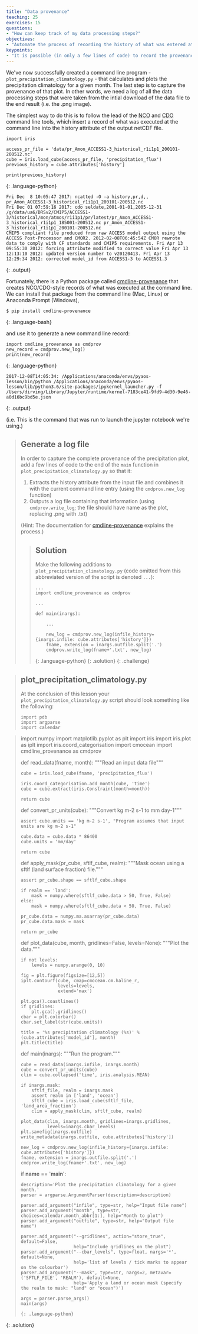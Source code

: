 ```yaml
---
title: "Data provenance"
teaching: 25
exercises: 15
questions:
- "How can keep track of my data processing steps?"
objectives:
- "Automate the process of recording the history of what was entered at the command line to produce a given data file or image."
keypoints:
- "It is possible (in only a few lines of code) to record the provenance of a data file or image."
---
```


We've now successfully created a command line program - `plot_precipitation_climatology.py` -
that calculates and plots the precipitation climatology for a given month.
The last step is to capture the provenance of that plot.
In other words, we need a log of all the data processing steps
that were taken from the intial download of the data file to the end result
(i.e. the .png image).

The simplest way to do this is to follow the lead of the
[NCO](http://nco.sourceforge.net/)
and [CDO](https://code.mpimet.mpg.de/projects/cdo) command line tools,
which insert a record of what was executed at the command line
into the history attribute of the output netCDF file.

~~~
import iris

access_pr_file = 'data/pr_Amon_ACCESS1-3_historical_r1i1p1_200101-200512.nc'
cube = iris.load_cube(access_pr_file, 'precipitation_flux')
previous_history = cube.attributes['history']

print(previous_history)
~~~
{: .language-python}

~~~
Fri Dec  8 10:05:47 2017: ncatted -O -a history,pr,d,, pr_Amon_ACCESS1-3_historical_r1i1p1_200101-200512.nc
Fri Dec 01 07:59:16 2017: cdo seldate,2001-01-01,2005-12-31 /g/data/ua6/DRSv2/CMIP5/ACCESS1-3/historical/mon/atmos/r1i1p1/pr/latest/pr_Amon_ACCESS1-3_historical_r1i1p1_185001-200512.nc pr_Amon_ACCESS1-3_historical_r1i1p1_200101-200512.nc
CMIP5 compliant file produced from raw ACCESS model output using the ACCESS Post-Processor and CMOR2. 2012-02-08T06:45:54Z CMOR rewrote data to comply with CF standards and CMIP5 requirements. Fri Apr 13 09:55:30 2012: forcing attribute modified to correct value Fri Apr 13 12:13:10 2012: updated version number to v20120413. Fri Apr 13 12:29:34 2012: corrected model_id from ACCESS1-3 to ACCESS1.3
~~~
{: .output}

Fortunately, there is a Python package called [cmdline-provenance](http://cmdline-provenance.readthedocs.io/en/latest/)
that creates NCO/CDO-style records of what was executed at the command line.
We can install that package from the command line (Mac, Linux) or Anaconda Prompt (Windows),

~~~
$ pip install cmdline-provenance
~~~   
{: .language-bash}

and use it to generate a new command line record:

~~~
import cmdline_provenance as cmdprov
new_record = cmdprov.new_log()
print(new_record)
~~~
{: .language-python}

~~~
2017-12-08T14:05:34: /Applications/anaconda/envs/pyaos-lesson/bin/python /Applications/anaconda/envs/pyaos-lesson/lib/python3.6/site-packages/ipykernel_launcher.py -f /Users/dirving/Library/Jupyter/runtime/kernel-7183ce41-9fd9-4d30-9e46-a0d16bc9bd5e.json
~~~
{: .output}

(i.e. This is the command that was run to launch the jupyter notebook we're using.)


> ## Generate a log file
>
> In order to capture the complete provenance of the precipitation plot,
> add a few lines of code to the end of the `main` function
> in `plot_precipitation_climatology.py` so that it:
> 
> 1. Extracts the history attribute from the input file and combines it with the current command line entry (using the `cmdprov.new_log` function)
> 2. Outputs a log file containing that information (using `cmdprov.write_log`; the file should have name as the plot, replacing .png with .txt)
>
> (Hint: The documentation for [cmdline-provenance](http://cmdline-provenance.readthedocs.io/en/latest/)
> explains the process.)
>
> > ## Solution
> >
> > Make the following additions to `plot_precipitation_climatology.py`
> > (code omitted from this abbreviated version of the script is denoted `...`):
> >
> > ~~~
> > ...
> > import cmdline_provenance as cmdprov
> >
> > ...
> >
> > def main(inargs):
> >
> >     ...
> >
> >     new_log = cmdprov.new_log(infile_history={inargs.infile: cube.attributes['history']})
> >     fname, extension = inargs.outfile.split('.')
> >     cmdprov.write_log(fname+'.txt', new_log)
> >
> > ~~~
> > {: .language-python}
> {: .solution}
{: .challenge}

> ## plot_precipitation_climatology.py
>
> At the conclusion of this lesson your `plot_precipitation_climatology.py` script
> should look something like the following:
>
> ~~~
> import pdb
> import argparse
> import calendar

> import numpy
> import matplotlib.pyplot as plt
> import iris
> import iris.plot as iplt
> import iris.coord_categorisation
> import cmocean
> import cmdline_provenance as cmdprov
>
>
> def read_data(fname, month):
>     """Read an input data file"""
>    
>     cube = iris.load_cube(fname, 'precipitation_flux')
>    
>     iris.coord_categorisation.add_month(cube, 'time')
>     cube = cube.extract(iris.Constraint(month=month))
>    
>     return cube
>
>
> def convert_pr_units(cube):
>     """Convert kg m-2 s-1 to mm day-1"""
>    
>     assert cube.units == 'kg m-2 s-1', "Program assumes that input units are kg m-2 s-1"
>    
>     cube.data = cube.data * 86400
>     cube.units = 'mm/day'
>    
>     return cube
>
>
> def apply_mask(pr_cube, sftlf_cube, realm):
>     """Mask ocean using a sftlf (land surface fraction) file."""
>    
>     assert pr_cube.shape == sftlf_cube.shape 
>    
>     if realm == 'land':
>         mask = numpy.where(sftlf_cube.data > 50, True, False)
>     else:
>         mask = numpy.where(sftlf_cube.data < 50, True, False)
>    
>     pr_cube.data = numpy.ma.asarray(pr_cube.data)
>     pr_cube.data.mask = mask
>    
>     return pr_cube
>
>
> def plot_data(cube, month, gridlines=False, levels=None):
>     """Plot the data."""
>
>     if not levels:
>         levels = numpy.arange(0, 10)
>
>     fig = plt.figure(figsize=[12,5])    
>     iplt.contourf(cube, cmap=cmocean.cm.haline_r, 
>                   levels=levels,
>                   extend='max')
>
>     plt.gca().coastlines()
>     if gridlines:
>         plt.gca().gridlines()
>     cbar = plt.colorbar()
>     cbar.set_label(str(cube.units))
>    
>     title = '%s precipitation climatology (%s)' %(cube.attributes['model_id'], month)
>     plt.title(title)
>
>
> def main(inargs):
>     """Run the program."""
>
>     cube = read_data(inargs.infile, inargs.month)   
>     cube = convert_pr_units(cube)
>     clim = cube.collapsed('time', iris.analysis.MEAN)
>
>     if inargs.mask:
>         sftlf_file, realm = inargs.mask
>         assert realm in ['land', 'ocean']
>         sftlf_cube = iris.load_cube(sftlf_file, 'land_area_fraction')
>         clim = apply_mask(clim, sftlf_cube, realm)
>
>     plot_data(clim, inargs.month, gridlines=inargs.gridlines,
>               levels=inargs.cbar_levels)
>     plt.savefig(inargs.outfile)
>     write_metadata(inargs.outfile, cube.attributes['history'])
>
>     new_log = cmdprov.new_log(infile_history={inargs.infile: cube.attributes['history']})
>     fname, extension = inargs.outfile.split('.')
>     cmdprov.write_log(fname+'.txt', new_log)
>
>
> if __name__ == '__main__':
>
>     description='Plot the precipitation climatology for a given month.'
>     parser = argparse.ArgumentParser(description=description)
>     
>     parser.add_argument("infile", type=str, help="Input file name")
>     parser.add_argument("month", type=str, choices=calendar.month_abbr[1:], help="Month to plot")
>     parser.add_argument("outfile", type=str, help="Output file name")
>
>     parser.add_argument("--gridlines", action="store_true", default=False,
>                         help="Include gridlines on the plot")
>     parser.add_argument("--cbar_levels", type=float, nargs='*', default=None,
>                         help='list of levels / tick marks to appear on the colourbar')
>     parser.add_argument("--mask", type=str, nargs=2, metavar=('SFTLF_FILE', 'REALM'), default=None,
>                         help='Apply a land or ocean mask (specify the realm to mask: "land" or "ocean")')
>
>     args = parser.parse_args()            
>     main(args)
> ~~~
> {: .language-python}
{: .solution}